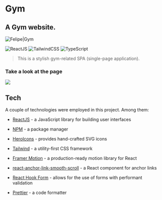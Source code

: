 # Gym

## A Gym website.

![Felipe|Gym](https://img.shields.io/badge/FelipeMDantas-Gym-pink)

<p>

![ReactJS](https://img.shields.io/badge/react-%2320232a.svg?style=for-the-badge&logo=react&logoColor=%2361DAFB)
![TailwindCSS](https://img.shields.io/badge/tailwindcss-%2338B2AC.svg?style=for-the-badge&logo=tailwind-css&logoColor=white)
![TypeScript](https://img.shields.io/badge/typescript-%23007ACC.svg?style=for-the-badge&logo=typescript&logoColor=white)

> This is a stylish gym-related SPA (single-page application).

### Take a look at the page

<img src = images/page_gif.gif>

## Tech

A couple of technologies were employed in this project. Among them:

- [ReactJS] - a JavaScript library for building user interfaces
- [NPM] - a package manager
- [HeroIcons] - provides hand-crafted SVG icons
- [Tailwind] - a utility-first CSS framework
- [Framer Motion] - a production-ready motion library for React
- [react-anchor-link-smooth-scroll] - a React component for anchor links
- [React Hook Form] - allows for the use of forms with performant validation
- [Prettier] - a code formatter

  [reactjs]: https://reactjs.org/
  [npm]: https://www.npmjs.com/
  [heroicons]: https://heroicons.com/
  [tailwind]: https://tailwindcss.com/
  [framer motion]: https://www.framer.com/motion/
  [react-anchor-link-smooth-scroll]: https://github.com/mauricevancooten/react-anchor-link-smooth-scroll
  [react hook form]: https://react-hook-form.com/
  [swiper]: https://swiperjs.com/get-started
  [prettier]: https://prettier.io/
